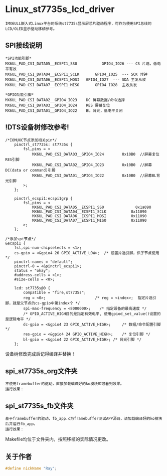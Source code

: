# Linux_st7735s_lcd_driver
    IMX6ULL嵌入式Linux平台的系统st7735s显示屏芯片驱动程序，可作为使用SPI总线的LCD/OLED显示驱动移植参考。

## SPI接线说明
    *SPI功能引脚*
    MX6UL_PAD_CSI_DATA05__ECSPI1_SS0	       GPIO4_IO26 --- CS 片选，低电平有效
    MX6UL_PAD_CSI_DATA04__ECSPI1_SCLK 		GPIO4_IO25	--- SCK 时钟
    MX6UL_PAD_CSI_DATA06__ECSPI1_MOSI 	GPIO4_IO27  --- SDA 主发从收
    MX6UL_PAD_CSI_DATA07__ECSPI1_MISO		GPIO4_IO28	主收从发	

    *GPIO功能引脚*
    MX6UL_PAD_CSI_DATA02__GPIO4_IO23	DC 屏幕数据/命令选择
    MX6UL_PAD_CSI_DATA03__GPIO4_IO24	RES 屏幕复位
    MX6UL_PAD_CSI_DATA01__GPIO4_IO22 	BL 背光，低电平关闭

## !DTS设备树修改参考!
```
/*IOMUXC节点添加相关pin*/
	pinctrl_st7735s: st7735s {  
		fsl,pins = <
			MX6UL_PAD_CSI_DATA03__GPIO4_IO24        0x10B0	//屏幕复位RES引脚
			MX6UL_PAD_CSI_DATA02__GPIO4_IO23        0x10B0  //屏幕DC(data or command)引脚
			MX6UL_PAD_CSI_DATA01__GPIO4_IO22        0x10B0  //屏幕BL背光引脚
		>;
	};  

	pinctrl_ecspi1:ecspi1grp {
		fsl,pins = <
			MX6UL_PAD_CSI_DATA05__ECSPI1_SS0              0x1a090
			MX6UL_PAD_CSI_DATA04__ECSPI1_SCLK           0x11090
			MX6UL_PAD_CSI_DATA06__ECSPI1_MOSI           0x11090
			MX6UL_PAD_CSI_DATA07__ECSPI1_MISO           0x11090
		>;
 	};

/*添加spi节点*/
&ecspi1 {
	fsl,spi-num-chipselects = <1>;
	cs-gpio = <&gpio4 26 GPIO_ACTIVE_LOW>;	/* 设置片选引脚，供子节点使用 */ 
	pinctrl-names = "default";
	pinctrl-0 = <&pinctrl_ecspi1>;
 	status = "okay";
	#address-cells = <1>;
	#size-cells = <0>; 
    
	lcd: st7735s@0 {
		compatible = "fire,st7735s";
		reg = <0>;						/* reg = <index>;  指定片选引脚，就是父节点的cs-gpio中第index个 */
		spi-max-frequency = <8000000>;	  /* 指定设备的最高速度 */
		/* GPIO_ACTIVE_HIGH目的是指定有效电平, 使用gpiod_set_value()设置的是逻辑电平 */
		dc-gpio = <&gpio4 23 GPIO_ACTIVE_HIGH>;		/* 数据/命令配置引脚 */
		res-gpio = <&gpio4 24 GPIO_ACTIVE_HIGH>;	/* 复位引脚 */
		bl-gpio = <&gpio4 22 GPIO_ACTIVE_HIGH>;	/* 背光引脚 */
	};
```    
设备树修改完成后记得编译并替换！

## spi_st7735s_org文件夹
    不使用framebuffer的驱动，直接加载编译好的ko模块即可看到效果。
    运行效果：
## spi_st7735s_fb文件夹
    基于framebuffer的驱动，fb_app.c为framebuffer测试APP源码，请加载编译好的ko模块后并运行fb_app。
    运行效果：

Makefile均位于文件夹内，按照移植的实际情况更改。

## 关于作者

```c
#define nickName "Ray";
```
